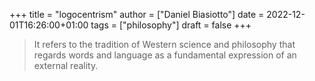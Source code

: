+++
title = "logocentrism"
author = ["Daniel Biasiotto"]
date = 2022-12-01T16:26:00+01:00
tags = ["philosophy"]
draft = false
+++

> It refers to the tradition of Western science and philosophy that regards words and language as a fundamental expression of an external reality.
